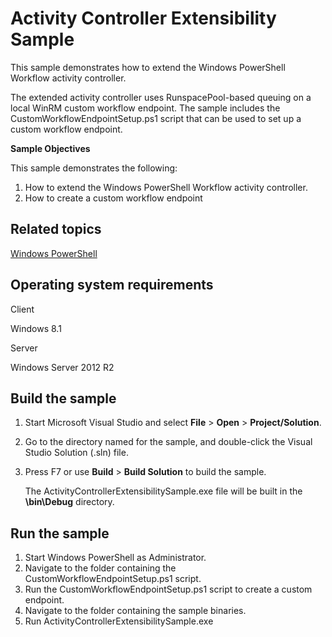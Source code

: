 Activity Controller Extensibility Sample
========================================

This sample demonstrates how to extend the Windows PowerShell Workflow activity controller.

The extended activity controller uses RunspacePool-based queuing on a local WinRM custom workflow endpoint. The sample includes the CustomWorkflowEndpointSetup.ps1 script that can be used to set up a custom workflow endpoint.

**Sample Objectives**

This sample demonstrates the following:

1.  How to extend the Windows PowerShell Workflow activity controller.
2.  How to create a custom workflow endpoint

Related topics
--------------

[Windows PowerShell](http://go.microsoft.com/fwlink/p/?linkid=178145)

Operating system requirements
-----------------------------

Client

Windows 8.1

Server

Windows Server 2012 R2

Build the sample
----------------

1.  Start Microsoft Visual Studio and select **File** \> **Open** \> **Project/Solution**.
2.  Go to the directory named for the sample, and double-click the Visual Studio Solution (.sln) file.
3.  Press F7 or use **Build** \> **Build Solution** to build the sample.

    The ActivityControllerExtensibilitySample.exe file will be built in the **\\bin\\Debug** directory.

Run the sample
--------------

1.  Start Windows PowerShell as Administrator.
2.  Navigate to the folder containing the CustomWorkflowEndpointSetup.ps1 script.
3.  Run the CustomWorkflowEndpointSetup.ps1 script to create a custom endpoint.
4.  Navigate to the folder containing the sample binaries.
5.  Run ActivityControllerExtensibilitySample.exe

